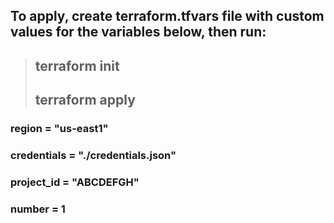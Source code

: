 ## To apply, create terraform.tfvars file with custom values for the variables below, then run:<br>

> ## __terraform init__ <br>
> ## __terraform apply__

### region = "us-east1"
### credentials = "./credentials.json"
### project_id = "ABCDEFGH"
### number = 1

